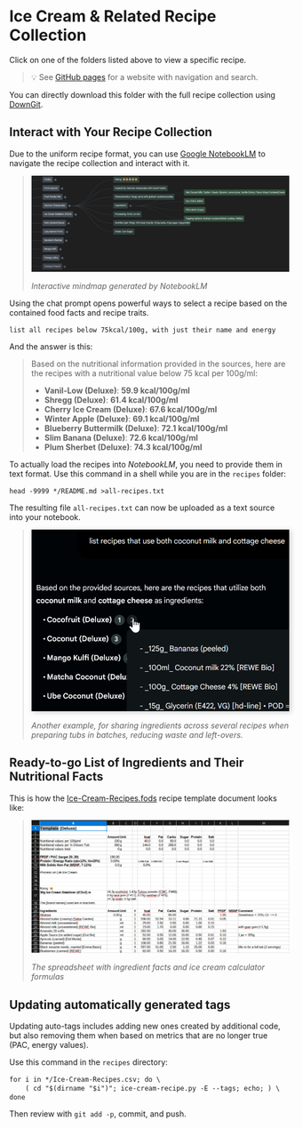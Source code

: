 # Ice Cream & Related Recipe Collection

Click on one of the folders listed above to view a specific recipe.

> 💡 See [GitHub pages](https://jhermann.github.io/ice-creamery/)
>  for a website with navigation and search.

You can directly download this folder with the full recipe collection using
[DownGit](https://downgit.github.io/#/home?url=https://github.com/jhermann/ice-creamery/tree/main/recipes).

## Interact with Your Recipe Collection

Due to the uniform recipe format, you can use
[Google NotebookLM](https://notebooklm.google/) to navigate the recipe collection and interact with it.

> <img width=640 alt="Mindmap from NotebookLM" src="https://raw.githubusercontent.com/jhermann/ice-creamery/refs/heads/main/assets/mindmap-NotebookLM.png" />
>
> *Interactive mindmap generated by NotebookLM*

Using the chat prompt opens powerful ways to select a recipe based on the contained food facts and recipe traits.

    list all recipes below 75kcal/100g, with just their name and energy

And the answer is this:

> Based on the nutritional information provided in the sources, here are the recipes with a nutritional value below 75 kcal per 100g/ml:
> 
> * **Vanil-Low (Deluxe)**: **59.9 kcal/100g/ml**
> * **Shregg (Deluxe)**: **61.4 kcal/100g/ml**
> * **Cherry Ice Cream (Deluxe)**: **67.6 kcal/100g/ml**
> * **Winter Apple (Deluxe)**: **69.1 kcal/100g/ml**
> * **Blueberry Buttermilk (Deluxe)**: **72.1 kcal/100g/ml**
> * **Slim Banana (Deluxe)**: **72.6 kcal/100g/ml**
> * **Plum Sherbet (Deluxe)**: **74.3 kcal/100g/ml**

To actually load the recipes into *NotebookLM*, you need to provide them in text format.
Use this command in a shell while you are in the `recipes` folder:

    head -9999 */README.md >all-recipes.txt

The resulting file `all-recipes.txt` can now be uploaded as a text source into your notebook.

> <img width=480 alt="spreadsheet-template" src="https://raw.githubusercontent.com/jhermann/ice-creamery/refs/heads/main/assets/prompt-ingredient-combo.png" style="filter: drop-shadow(3px 2px 4px #ccc);" />
> 
> *Another example, for sharing ingredients across several recipes when preparing tubs in batches, reducing waste and left-overs.*

## Ready-to-go List of Ingredients and Their Nutritional Facts

This is how the [Ice-Cream-Recipes.fods](https://github.com/jhermann/ice-creamery/blob/main/recipes/Ice-Cream-Recipes.fods)
recipe template document looks like:

> <img width=640 alt="spreadsheet-template" src="https://github.com/jhermann/ice-creamery/blob/main/assets/spreadsheet-template.png?raw=true" />
>
> *The spreadsheet with ingredient facts and ice cream calculator formulas*

## Updating automatically generated tags
Updating auto-tags includes adding new ones created by additional code,
but also removing them when based on metrics that are no longer true (PAC, energy values).

Use this command in the `recipes` directory:

    for i in */Ice-Cream-Recipes.csv; do \
        ( cd "$(dirname "$i")"; ice-cream-recipe.py -E --tags; echo; ) \
    done

Then review with `git add -p`, commit, and push.

<!--
Prompts:

List recipes from the source "all-recipes.txt" that in their README.md
do not contain the text '<img style="float: right; margin-left: 1.5em;" width=240 alt="logo"'.
But: egrep -L 'img.+style..float' recipes/*/README.md

-->
